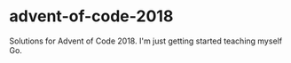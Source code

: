 # advent-of-code-2018
Solutions for Advent of Code 2018. I'm just getting started teaching myself Go.
